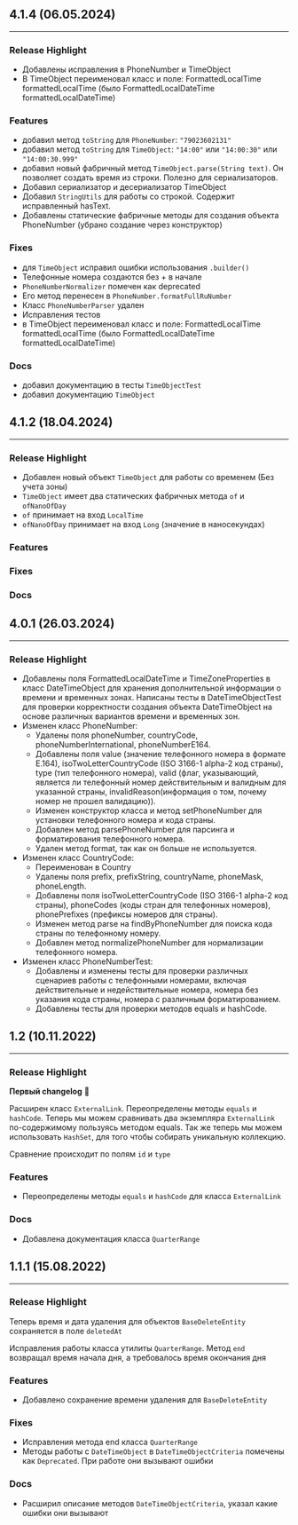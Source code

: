 ## 4.1.4 (06.05.2024)

----

### Release Highlight

- Добавлены исправления в PhoneNumber и TimeObject
- В TimeObject переименовал класс и поле: FormattedLocalTime formattedLocalTime (было FormattedLocalDateTime formattedLocalDateTime)

### Features

- добавил метод `toString` для `PhoneNumber`: `"79023602131"`
- добавил метод `toString` для `TimeObject`: `"14:00"` или `"14:00:30"` или `"14:00:30.999"`
- добавил новый фабричный метод `TimeObject.parse(String text)`.
  Он позволяет создать время из строки. Полезно для сериализаторов.
- Добавил сериализатор и десериализатор TimeObject
- Добавил `StringUtils` для работы со строкой. Содержит исправленный hasText.
- Добавлены статические фабричные методы для создания объекта PhoneNumber (убрано создание через конструктор)

### Fixes

- для `TimeObject` исправил ошибки использования `.builder()`
- Телефонные номера создаются без + в начале
- `PhoneNumberNormalizer` помечен как deprecated
- Его метод перенесен в `PhoneNumber.formatFullRuNumber`
- Класс `PhoneNumberParser` удален
- Исправления тестов
- в TimeObject переименовал класс и поле: FormattedLocalTime formattedLocalTime (было FormattedLocalDateTime formattedLocalDateTime)

### Docs

- добавил документацию в тесты `TimeObjectTest`
- добавил документацию `TimeObject`

## 4.1.2 (18.04.2024)

----

### Release Highlight

- Добавлен новый объект `TimeObject` для работы со временем (Без учета зоны)
- `TimeObject` имеет два статических фабричных метода `of` и `ofNanoOfDay`
- `of` принимает на вход `LocalTime`
- `ofNanoOfDay` принимает на вход `Long` (значение в наносекундах)

### Features

### Fixes

### Docs

## 4.0.1 (26.03.2024)

----

### Release Highlight ###

- Добавлены поля FormattedLocalDateTime и TimeZoneProperties в класс DateTimeObject для хранения дополнительной
  информации о времени и временных зонах. Написаны тесты в DateTimeObjectTest для проверки корректности создания
  объекта DateTimeObject на основе различных вариантов времени и временных зон.
- Изменен класс PhoneNumber:
    - Удалены поля phoneNumber, countryCode, phoneNumberInternational, phoneNumberE164.
    - Добавлены поля value (значение телефонного номера в формате E.164), isoTwoLetterCountryCode
      (ISO 3166-1 alpha-2 код страны), type (тип телефонного номера), valid (флаг, указывающий, является ли телефонный
      номер действительным и валидным для указанной страны, invalidReason(информация о том, почему номер не прошел
      валидацию)).
    - Изменен конструктор класса и метод setPhoneNumber для установки телефонного номера и кода страны.
    - Добавлен метод parsePhoneNumber для парсинга и форматирования телефонного номера.
    - Удален метод format, так как он больше не используется.
- Изменен класс CountryCode:
    - Переименован в Country
    - Удалены поля prefix, prefixString, countryName, phoneMask, phoneLength.
    - Добавлены поля isoTwoLetterCountryCode (ISO 3166-1 alpha-2 код страны), phoneCodes (коды стран для телефонных
      номеров),
      phonePrefixes (префиксы номеров для страны).
    - Изменен метод parse на findByPhoneNumber для поиска кода страны по телефонному номеру.
    - Добавлен метод normalizePhoneNumber для нормализации телефонного номера.
- Изменен класс PhoneNumberTest:
    - Добавлены и изменены тесты для проверки различных сценариев работы с телефонными номерами, включая действительные
      и недействительные номера, номера без указания кода страны, номера с различным форматированием.
    - Добавлены тесты для проверки методов equals и hashCode.

## 1.2 (10.11.2022)

----

### Release Highlight

**Первый changelog** 🎉

Расширен класс `ExternalLink`. Переопределены методы `equals` и `hashCode`.
Теперь мы можем сравнивать два экземпляра `ExternalLink` по-содержимому пользуясь методом equals.
Так же теперь мы можем использовать `HashSet`, для того чтобы собирать уникальную коллекцию.

Сравнение происходит по полям `id` и `type`

### Features

- Переопределены методы `equals` и `hashCode` для класса `ExternalLink`

### Docs

- Добавлена документация класса `QuarterRange`

## 1.1.1 (15.08.2022)

----

### Release Highlight

Теперь время и дата удаления для объектов `BaseDeleteEntity` сохраняется в поле `deletedAt`

Исправления работы класса утилиты `QuarterRange`. Метод `end` возвращал время начала дня, а требовалось время окончания
дня

### Features

- Добавлено сохранение времени удаления для `BaseDeleteEntity`

### Fixes

- Исправления метода end класса `QuarterRange`
- Методы работы с `DateTimeObject` в `DateTimeObjectCriteria` помечены как `Deprecated`. При работе они вызывают ошибки

### Docs

- Расширил описание методов `DateTimeObjectCriteria`, указал какие ошибки они вызывают
